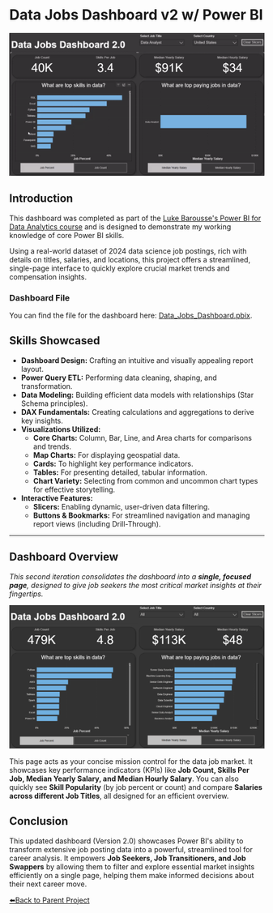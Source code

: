 # Data Jobs Dashboard v2 w/ Power BI
![Dashboard Page 1](/images/Project2_Page1_v2.gif)

## Introduction

This dashboard was completed as part of the [Luke Barousse's Power BI for Data Analytics course](https://www.lukebarousse.com/powerbi) and is designed to demonstrate my working knowledge of core Power BI skills.

Using a real-world dataset of 2024 data science job postings, rich with details on titles, salaries, and locations, this project offers a streamlined, single-page interface to quickly explore crucial market trends and compensation insights.


### Dashboard File
You can find the file for the dashboard here: [Data_Jobs_Dashboard.pbix](https://raw.githubusercontent.com/sland587/Power_BI_Dashboards/main/Data_Jobs_v2/Data_Jobs_Dashboard_2.0.pbix).  

## Skills Showcased

* **Dashboard Design:** Crafting an intuitive and visually appealing report layout.
* **Power Query ETL:** Performing data cleaning, shaping, and transformation.
* **Data Modeling:** Building efficient data models with relationships (Star Schema principles).
* **DAX Fundamentals:** Creating calculations and aggregations to derive key insights.
* **Visualizations Utilized:**
    * **Core Charts:** Column, Bar, Line, and Area charts for comparisons and trends.
    * **Map Charts:** For displaying geospatial data.
    * **Cards:** To highlight key performance indicators.
    * **Tables:** For presenting detailed, tabular information.
    * **Chart Variety:** Selecting from common and uncommon chart types for effective storytelling.
* **Interactive Features:**
    * **Slicers:** Enabling dynamic, user-driven data filtering.
    * **Buttons & Bookmarks:** For streamlined navigation and managing report views (including Drill-Through).
---

## Dashboard Overview

*This second iteration consolidates the dashboard into a **single, focused page**, designed to give job seekers the most critical market insights at their fingertips.*

![Dashboard Page 1](/images/Project2_Page1.png)

This page acts as your concise mission control for the data job market. It showcases key performance indicators (KPIs) like **Job Count, Skills Per Job, Median Yearly Salary, and Median Hourly Salary**. You can also quickly see **Skill Popularity** (by job percent or count) and compare **Salaries across different Job Titles**, all designed for an efficient overview.

## Conclusion

This updated dashboard (Version 2.0) showcases Power BI's ability to transform extensive job posting data into a powerful, streamlined tool for career analysis. It empowers **Job Seekers, Job Transitioners, and Job Swappers** by allowing them to filter and explore essential market insights efficiently on a single page, helping them make informed decisions about their next career move.

<!-- Back to repo -->
[⬅️Back to Parent Project](../)
